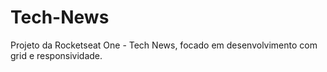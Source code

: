 # Tech-News
Projeto da Rocketseat One - Tech News, focado em desenvolvimento com grid e responsividade.
